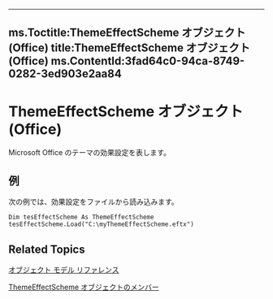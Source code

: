 

---
ms.Toctitle:ThemeEffectScheme オブジェクト (Office)
title:ThemeEffectScheme オブジェクト (Office)
ms.ContentId:3fad64c0-94ca-8749-0282-3ed903e2aa84
---
# ThemeEffectScheme オブジェクト (Office)




Microsoft Office のテーマの効果設定を表します。

## 例
次の例では、効果設定をファイルから読み込みます。

```vba
Dim tesEffectScheme As ThemeEffectScheme 
tesEffectScheme.Load("C:\myThemeEffectScheme.eftx")
```




## Related Topics

[オブジェクト モデル リファレンス](499c789a-aba2-0fad-649a-0ea964cd3b5e.md)

[ThemeEffectScheme オブジェクトのメンバー](4a48841c-2f51-2fe4-360b-a5d0044dba80.md)





